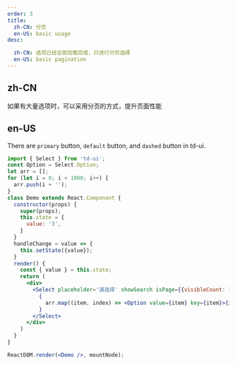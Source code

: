 ```yaml
---
order: 3
title:
  zh-CN: 分页
  en-US: basic usage
desc:

  zh-CN: 选项已经全部加载完成，只进行分页选择
  en-US: basic pagination
---
```


## zh-CN

如果有大量选项时，可以采用分页的方式，提升页面性能

## en-US

There are `primary` button, `default` button, and `dashed` button in td-ui.

```jsx
import { Select } from 'td-ui';
const Option = Select.Option;
let arr = [];
for (let i = 0; i < 1000; i++) {
  arr.push(i + '');
}
class Demo extends React.Component {
  constructor(props) {
    super(props);
    this.state = {
      value: '3',
    }
  }
  handleChange = value => {
    this.setState({value});
  }
  render() {
    const { value } = this.state;
    return (
      <div>
        <Select placeholder='请选择' showSearch isPage={{visibleCount: 30}} style={{ width: 120 }} defaultValue={value} size='small'>
          {
            arr.map((item, index) => <Option value={item} key={item}>{item}条／页</Option>)
          }
        </Select>
      </div>
    )
  }
}

ReactDOM.render(<Demo />, mountNode);
```
